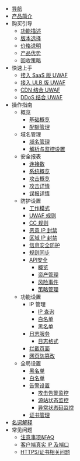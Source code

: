 
- [导航](/uewaf/README)
- [产品简介](/uewaf/product/illustrate)
- 购买引导
  - [功能描述](/uewaf/steer/introduction)
  - [版本选择](/uewaf/steer/version_selection)
  - [价格说明](/uewaf/steer/price)
  - [产品优势](/uewaf/steer/advantage)
  - [回收策略](/uewaf/steer/recycling_strategy)
- 快速上手
  - [接入 SaaS 版 UWAF](/uewaf/use/access_uwaf)
  - [接入 ULB 版 UWAF](/uewaf/use/ulb_with_uwaf)
  - [CDN 结合 UWAF](/uewaf/use/cdn_with_uwaf)
  - [DDoS 结合 UWAF](/uewaf/use/ddos_with_uwaf)
- 操作指南
  - 概览
    - [基础概览](/uewaf/features/info/info)
    - [配额管理](/uewaf/features/info/quota_management)
    <!--* [IPv6设置](/uewaf/features/info/ipv6)-->
  - 域名管理
    - [域名管理](/uewaf/features/domain/domain_set)
    - [解析与监控设置](/uewaf/features/domain/monitor_set)
  - 安全报表
    - [连接数](/uewaf/features/report/concurrent_conn)
    - [系统概览](/uewaf/features/report/website_overview)
    - [攻击概览](/uewaf/features/report/attack_analysis)
    - [攻击详情](/uewaf/features/report/attack_details)
    - [误报详情](/uewaf/features/report/false_positive)
  - 防护设置
    - [工作模式](/uewaf/features/rule/mode)
    - [UWAF 规则](/uewaf/features/rule/uwaf_rule)
    - [CC 规则](/uewaf/features/rule/cc_rule)
    - [恶意 IP 封禁](/uewaf/features/rule/malicious_ip)
    - [区域 IP 封禁](/uewaf/features/rule/regional_ban)
    - [信息安全防护](/uewaf/features/rule/information_security)
    - [规则同步](/uewaf/features/rule/rule_sync)
    - [API安全](/uewaf/features/api-security/illustrate)
      - [概览](/uewaf/features/api-security/info)
      - [资产管理](/uewaf/features/api-security/asset)
      - [风险事件](/uewaf/features/api-security/events)
      - [策略管理](/uewaf/features/api-security/policy)
  - 功能设置
    - IP 管理
      - [IP 查询](/uewaf/features/expand/ip_query)
      - [白名单](/uewaf/features/expand/white_list)
      - [黑名单](/uewaf/features/expand/black_list)
    - [日志服务](/uewaf/features/expand/log)
      - [日志格式](/uewaf/features/expand/log_format)
    - [拦截页面](/uewaf/features/expand/intercept_page)
    - [网页防篡改](/uewaf/features/expand/prevent_tampering)
  - 全局设置
    - [黑名单](/uewaf/global/black_list)
    - [白名单](/uewaf/global/white_list)
    - [告警设置](/uewaf/global/message/alert)
      - [攻击告警监控](/uewaf/global/message/attack_alert)
      - [源站状态监控](/uewaf/global/message/status_alert)
      - [异常状态码监控](/uewaf/global/message/exception_alert)
    - [证书管理](/uewaf/global/certificate_management)
- [名词解释](/uewaf/_glossary)
- 常见问题
  - [注意事项&FAQ](/uewaf/problem/faq)
  - [客户端真实 IP 及端口](/uewaf/problem/get_real_ip)
  - [HTTPS/证书相关问题](/uewaf/problem/https_and_ssl)
